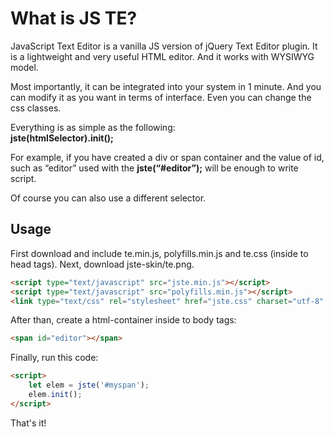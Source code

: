 ﻿What is JS TE?
==================

JavaScript Text Editor is a vanilla JS version of jQuery Text Editor plugin. It is a lightweight and very useful HTML editor. And it works with WYSIWYG model.

Most importantly, it can be integrated into your system in 1 minute. And you can modify it as you want in terms of interface. Even you can change the css classes.

Everything is as simple as the following:  
**jste(htmlSelector).init();**

For example, if you have created a div or span container and the value of id, such as “editor”
used with the **jste(“#editor”);** will be enough to write script.

Of course you can also use a different selector.

Usage
-----

First download and include te.min.js, polyfills.min.js and te.css (inside to head tags). Next, download jste-skin/te.png.

``` html
<script type="text/javascript" src="jste.min.js"></script>
<script type="text/javascript" src="polyfills.min.js"></script>
<link type="text/css" rel="stylesheet" href="jste.css" charset="utf-8" />
```

After than, create a html-container inside to body tags:

``` html
<span id="editor"></span>
```

Finally, run this code:
``` html
<script>
	let elem = jste('#myspan');
	elem.init();
</script>
```

That's it!